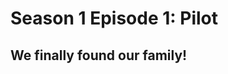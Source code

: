 # Season 1 Episode 1: Pilot

## We finally found our family! 






<!--stackedit_data:
eyJoaXN0b3J5IjpbODY3NDM0OTExLDcyODIyMDE0OSw4Njc0Mz
Q5MTEsLTE1NDIwNTYzMDIsLTEyNDEwMTMyLDY0MjU1ODQzOSw4
MTUwNjYzMjldfQ==
-->